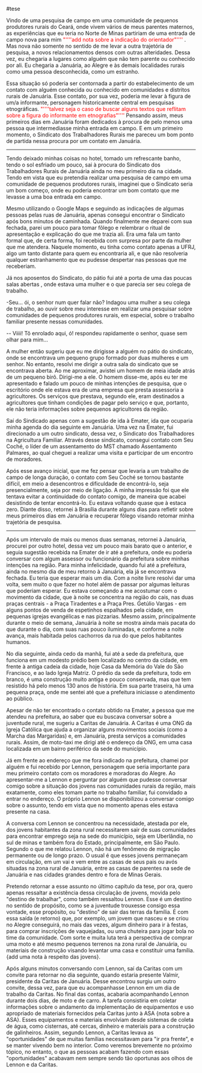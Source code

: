 
#tese 

Vindo de uma pesquisa de campo em uma comunidade de pequenos produtores rurais do Ceará, onde vivem vários de meus parentes maternos, as experiências que eu teria no Norte de Minas partiriam de uma entrada de campo nova para mim <font color = "red"> "''''add nota sobre a indicação do orientador"'''' </font>. Mas nova não somente no sentido de me levar a outra trajetória de pesquisa, a novos relacionamentos densos com outras alteridades.  Dessa vez, eu chegaria a lugares como alguém que não tem parente ou conhecido por ali. Eu chegaria a Januária, ao Alegre e às demais localidades rurais como uma pessoa desconhecida, como um estranho. 

Essa situação só poderia ser contornada a partir do estabelecimento de um contato com alguém conhecida ou conhecido em comunidades e distritos rurais de Januária. Esse contato, por sua vez, poderia me levar à figura de um/a informante, personagem historicamente central em pesquisas etnográficas. <font color = "red">"''''talvez seja o caso de buscar alguns textos que reflitam sobre a figura do informante em etnografias"'''' </font> Pensando assim, meus primeiros dias em Januária foram dedicados à procura de pelo menos uma pessoa que intermediasse minha entrada em campo. E em um primeiro momento, o Sindicato dos Trabalhadores Rurais me pareceu um bom ponto de partida nessa procura por um contato em Januária.
***
Tendo deixado minhas coisas no hotel, tomado um refrescante banho, tendo o sol esfriado um pouco, sai à procura do Sindicato dos Trabalhadores Rurais de Januária ainda no meu primeiro dia na cidade. Tendo em vista que eu pretendia realizar uma pesquisa de campo em uma comunidade de pequenos produtores rurais, imaginei que o Sindicato seria um bom começo, onde eu poderia encontrar um bom contato que me levasse a uma boa entrada em campo. 

Mesmo utilizando o Google Maps e seguindo as indicações de algumas pessoas pelas ruas de Januária, apenas consegui encontrar o Sindicato após bons minutos de caminhada. Quando finalmente me deparei com sua fechada, parei um pouco para tomar fôlego e relembrar o ritual de apresentação e explicação do que me trazia ali. Era uma fala um tanto formal que, de certa forma, foi recebida com surpresa por parte da mulher que me atendera. Naquele momento, eu tinha como contato apenas a UFRJ, algo um tanto distante para quem eu encontraria ali, e que não resolveria qualquer estranhamento que eu pudesse despertar nas pessoas que me receberiam. 

Já nos aposentos do Sindicato, do pátio fui até a porta de uma das poucas salas abertas , onde estava uma mulher e o que parecia ser seu colega de trabalho. 

-Seu… ói, o senhor num quer falar não? Indagou uma mulher a seu colega de trabalho, ao ouvir sobre meu interesse em realizar uma pesquisar sobre comunidades de pequenos produtores rurais, em especial, sobre o trabalho familiar presente nessas comunidades. 

-- Viiii! Tô enrolado aqui, ó! respondeu rapidamente o senhor, quase sem olhar para mim…

A mulher então sugeriu que eu me dirigisse a alguém no pátio do sindicato, onde se encontrava um pequeno grupo formado por duas mulheres e um senhor. No entanto, resolvi me dirigir a outra sala do sindicato que se encontrava aberta. Ao me aproximar, avistei um homem de meia idade atrás de um pequeno birô. Dirigi-me a ele. O homem disse-me, após eu ter me apresentado e falado um pouco de minhas intenções de pesquisa, que o escritório onde ele estava era de uma empresa que presta assessoria a agricultores. Os serviços que prestava, segundo ele, eram destinados a agricultores que tinham condições de pagar pelo serviço e que, portanto, ele não teria informações sobre pequenos agricultores da região. 

Saí do Sindicado apenas com a sugestão de ida à Emater, ida que ocuparia minha agenda do dia seguinte em Januária. Uma vez na Emater, fui direcionado a um outro sindicato, dessa vez, o Sindicato dos Trabalhadores na Agricultura Familiar. Através desse sindicato, consegui contato com Seu Coché, o líder de um assentamento do MST chamado Assentamento Palmares, ao qual cheguei a realizar uma visita e participar de um encontro de moradores. 

Após esse avanço inicial, que me fez pensar que levaria a um trabalho de campo de longa duração, o contato com Seu Coché se tornou bastante difícil, em meio a desencontros e dificuldade de encontrá-lo, seja presencialmente, seja por meio de ligação. A minha impressão foi que ele tentava evitar a continuidade do contato comigo, de maneira que acabei desistindo de tentar encontrá-lo. Eu estava voltando quase que à estaca zero. Diante disso, retornei à Brasília durante alguns dias para refletir sobre meus primeiros dias em Januária e recuperar fôlego visando retomar minha trajetória de pesquisa.    
***

Após um intervalo de mais ou menos duas semanas, retornei à Januária, procurei por outro hotel, dessa vez um pouco mais barato que o anterior, e seguia sugestão recebida na Emater de ir até a prefeitura, onde eu poderia conversar com algum assessor ou funcionário da prefeitura sobre minhas intenções na região. Para minha infelicidade, quando fui até a prefeitura, ainda no mesmo dia de meu retorno à Januária, ela já se encontrava fechada. Eu teria que esperar mais um dia. 
Com a noite livre resolvi dar uma volta, sem muito o que fazer no hotel além de passar por algumas leituras que poderiam esperar. Eu estava começando a me acostumar com o movimento da cidade, que à noite se concentra na região do cais, nas duas praças centrais - a Praça Tiradentes e a Praça Pres. Getúlio Vargas - em alguns pontos de venda de espetinhos espalhados pela cidade, em pequenas igrejas evangélicas e nas pizzarias. Mesmo assim, principalmente durante o meio de semana, Januária à noite se mostra ainda mais pacata do que durante o dia, com suas ruas pouco iluminadas, e conforme a noite avança, mais habitada pelos cachorros da rua do que pelos habitantes humanos. 

No dia seguinte, ainda cedo da manhã, fui até a sede da prefeitura, que funciona em um modesto prédio bem localizado no centro da cidade, em frente à antiga cadeia da cidade, hoje Casa da Memória do Vale do São Francisco, e ao lado Igreja Matriz. O prédio da sede da prefeitura, todo em branco, é uma construção muito antiga e pouco conservada, mas que tem resistido há pelo menos 130 anos de história. Em sua parte traseira, há uma pequena praça, onde me sentei até que a prefeitura iniciasse o atendimento ao público. 

Apesar de não ter encontrado o contato obtido na Emater, a pessoa que me atendeu na prefeitura, ao saber que eu buscava conversar sobre a juventude rural, me sugeriu a Caritas de Januária. A Caritas é uma ONG da Igreja Católica que ajuda a organizar alguns movimentos sociais (como a Marcha das Margaridas) e, em Januária, presta serviços a comunidades rurais. Assim, de moto-taxi me dirigi até o endereço da ONG, em uma casa localizada em um bairro periférico da sede do município. 

Já em frente ao endereço que me fora indicado na prefeitura, chamei por alguém e fui recebido por Lennon, personagem que seria importante para meu primeiro contato com os moradores e moradoras do Alegre.  Ao apresentar-me a Lennon e perguntar por alguém que pudesse conversar comigo sobre a situação dos jovens nas comunidades rurais da região, mais exatamente, como eles tomam parte no trabalho familiar,  fui convidado a entrar no endereço. O próprio Lennon se disponibilizou a conversar comigo sobre o assunto, tendo em vista que no momento apenas eles estava presente na casa. 

A conversa com Lennon se concentrou na necessidade, atestada por ele, dos jovens habitantes da zona rural necessitarem sair de suas comunidades para encontrar emprego seja na sede do município, seja em Uberlândia, no sul de minas e também fora do Estado, principalmente, em São Paulo. Segundo o que me relatou Lennon, não há um fenômeno de migração permanente ou de longo prazo. O usual é que esses jovens permaneçam em circulação, em um vai e vem entre as casas de seus pais ou avós situadas na zona rural de Januária, entre as casas de parentes na sede de Januária e nas cidades grandes dentro e fora de Minas Gerais. 

Pretendo retornar a esse assunto no último capítulo da tese, por ora, quero apenas ressaltar a existência dessa circulação de jovens, movida pelo "destino de trabalhar", como também ressaltou Lennon. Esse é um destino no sentido de propósito, como se a juventude trouxesse consigo essa vontade, esse propósito, ou "destino" de sair das terras da família.  É com essa saída (e retorno) que, por exemplo, um jovem que nasceu e se criou no Alegre conseguirá, no mais das vezes, algum dinheiro para ir à festas, para comprar inscrições de vaquejadas, ou uma chuteira para jogar bola no time da comunidade. Com sorte e muita luta terá a perspectiva de comprar uma moto e até mesmo pequenos terrenos na zona rural de Januária, ou materiais de construção visando levantar uma casa e constituir uma família. {add uma nota à respeito das jovens}.

Após alguns minutos conversando com Lennon, saí da Caritas com um convite para retornar no dia seguinte, quando estaria presente Valmir, presidente da Caritas de Januária. Desse encontrou surgiu um outro convite, dessa vez, para que eu acompanhasse Lennon em um dia de trabalho da Caritas. No final das contas, acabaria acompanhando Lennon durante dois dias, de moto e de carro. A tarefa consistiria em coletar informações sobre o andamento da implementação de equipamentos e uso apropriado de materiais fornecidos pela Caritas junto à ASA {nota sobre a ASA}. Esses equipamentos e materiais envolviam desde sistemas de coleta de água, como cisternas, até cercas, dinheiro e materiais para a construção de galinheiros. Assim, segundo Lennon, a Caritas levava as "oportunidades" de que muitas famílias necessitavam para "ir pra frente", e se manter vivendo bem no interior. Como veremos brevemente no próximo tópico, no entanto, o que as pessoas acabam fazendo com essas "oportunidades" acabavam nem sempre sendo tão oportunas aos olhos de Lennon e da Caritas. 








